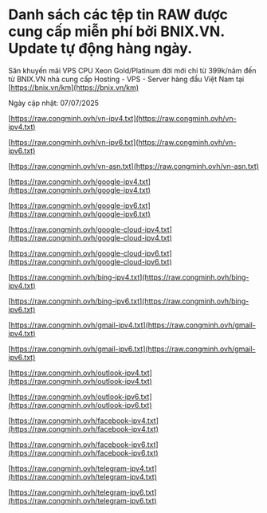 # Danh sách các tệp tin RAW được cung cấp miễn phí bởi BNIX.VN. Update tự động hàng ngày.

Săn khuyến mãi VPS CPU Xeon Gold/Platinum đời mới chỉ từ 399k/năm đến từ BNIX.VN nhà cung cấp Hosting - VPS - Server hàng đầu Việt Nam tại [https://bnix.vn/km](https://bnix.vn/km)

Ngày cập nhật: 07/07/2025

[https://raw.congminh.ovh/vn-ipv4.txt](https://raw.congminh.ovh/vn-ipv4.txt)

[https://raw.congminh.ovh/vn-ipv6.txt](https://raw.congminh.ovh/vn-ipv6.txt)

[https://raw.congminh.ovh/vn-asn.txt](https://raw.congminh.ovh/vn-asn.txt)

[https://raw.congminh.ovh/google-ipv4.txt](https://raw.congminh.ovh/google-ipv4.txt)

[https://raw.congminh.ovh/google-ipv6.txt](https://raw.congminh.ovh/google-ipv6.txt)

[https://raw.congminh.ovh/google-cloud-ipv4.txt](https://raw.congminh.ovh/google-cloud-ipv4.txt)

[https://raw.congminh.ovh/google-cloud-ipv6.txt](https://raw.congminh.ovh/google-cloud-ipv6.txt)

[https://raw.congminh.ovh/bing-ipv4.txt](https://raw.congminh.ovh/bing-ipv4.txt)

[https://raw.congminh.ovh/bing-ipv6.txt](https://raw.congminh.ovh/bing-ipv6.txt)

[https://raw.congminh.ovh/gmail-ipv4.txt](https://raw.congminh.ovh/gmail-ipv4.txt)

[https://raw.congminh.ovh/gmail-ipv6.txt](https://raw.congminh.ovh/gmail-ipv6.txt)

[https://raw.congminh.ovh/outlook-ipv4.txt](https://raw.congminh.ovh/outlook-ipv4.txt)

[https://raw.congminh.ovh/outlook-ipv6.txt](https://raw.congminh.ovh/outlook-ipv6.txt)

[https://raw.congminh.ovh/facebook-ipv4.txt](https://raw.congminh.ovh/facebook-ipv4.txt)

[https://raw.congminh.ovh/facebook-ipv6.txt](https://raw.congminh.ovh/facebook-ipv6.txt)

[https://raw.congminh.ovh/telegram-ipv4.txt](https://raw.congminh.ovh/telegram-ipv4.txt)

[https://raw.congminh.ovh/telegram-ipv6.txt](https://raw.congminh.ovh/telegram-ipv6.txt)
